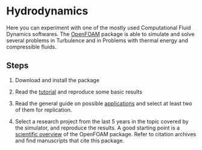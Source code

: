 # Hydrodynamics

Here you can experiment with one of the mostly used Computational Fluid Dynamics softwares.
The [OpenFOAM](http://www.openfoam.com/) package is able to simulate and solve several problems in
Turbulence and in Problems with thermal energy and compressible fluids.

## Steps

1. Download and install the package

2. Read the [tutorial](http://cfd.direct/openfoam/user-guide/tutorials/#x4-30002) and reproduce some basic results

3. Read the general guide on possible [applications](http://cfd.direct/openfoam/user-guide/applications/) and select at least two of them
for replication.

4. Select a research project from the last 5 years in the topic covered by the simulator, and reproduce the results.
A good starting point is a [scientific overview](http://powerlab.fsb.hr/ped/kturbo/openfoam/papers/CMND2007.pdf) of the OpenFOAM package.
Refer to citation archives and find manuscripts that cite this package.

